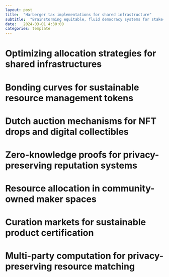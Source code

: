 ```yaml
---
layout: post
title:  "Harberger tax implementations for shared infrastructure"
subtitle:  "Brainstorming equitable, fluid democracy systems for stake-driven decision-making"
date:   2024-03-01 4:30:00
categories: template
---
```



# Optimizing allocation strategies for shared infrastructures

# Bonding curves for sustainable resource management tokens

# Dutch auction mechanisms for NFT drops and digital collectibles

# Zero-knowledge proofs for privacy-preserving reputation systems

# Resource allocation in community-owned maker spaces

# Curation markets for sustainable product certification

# Multi-party computation for privacy-preserving resource matching